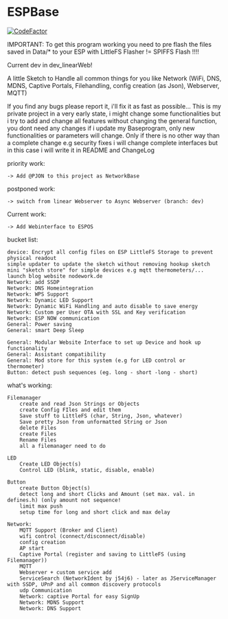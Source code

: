 # ESPBase
[![CodeFactor](https://www.codefactor.io/repository/github/j54j6/espbase/badge?s=7e40bd2d9cb851587b67c77431662160073df281)](https://www.codefactor.io/repository/github/j54j6/espbase)



IMPORTANT: To get this program working you need to pre flash the files saved in Data/* to your ESP with LittleFS Flasher != SPIFFS Flash !!!!

Current dev in dev_linearWeb!

A little Sketch to Handle all common things for you like Network (WiFi, DNS, MDNS, Captive Portals, Filehandling, config creation (as Json), Webserver, MQTT)

If you find any bugs please report it, i'll fix it as fast as possible... This is my private project in a very early state, i might change some functionalities but i try to add and change all features without changing the general function, you dont need any changes if i update my Baseprogram, only new functionalities or parameters will change. Only if there is no other way than a complete change e.g security fixes i will change complete interfaces but in this case i will write it in README and ChangeLog

priority work:

    -> Add @PJON to this project as NetworkBase

postponed work:

    -> switch from linear Webserver to Async Webserver (branch: dev)
    
Current work:

    -> Add Webinterface to ESPOS

bucket list:

    device: Encrypt all config files on ESP LittleFS Storage to prevent physical readout
    simple updater to update the sketch without removing hookup sketch
    mini "sketch store" for simple devices e.g mqtt thermometers/...
    launch blog website nodework.de
    Network: add SSDP
    Network: DNS Homeintegration
    Network: WPS Support
    Network: Dynamic LED Support
    Network: Dynamic WiFi Handling and auto disable to save energy
    Network: Custom per User OTA with SSL and Key verification
    Network: ESP NOW communication
    General: Power saving
    General: smart Deep Sleep

    General: Modular Website Interface to set up Device and hook up functionality
    General: Assistant compatibility
    General: Mod store for this system (e.g for LED control or thermometer)
    Button: detect push sequences (eg. long - short -long - short)

what's working:

    Filemanager
        create and read Json Strings or Objects
        create Config FIles and edit them
        Save stuff to LittleFS (char, String, Json, whatever)
        Save pretty Json from unformatted String or Json
        delete Files
        create Files
        Rename Files
        all a filemanager need to do

    LED
        Create LED Object(s)
        Control LED (blink, static, disable, enable)

    Button
        create Button Object(s)
        detect long and short Clicks and Amount (set max. val. in defines.h) (only amount not sequence!
        limit max push
        setup time for long and short click and max delay

    Network:
        MQTT Support (Broker and Client)
        wifi control (connect/disconnect/disable)
        config creation
        AP start
        Captive Portal (register and saving to LittleFS (using Filemanager))
        MQTT
        Webserver + custom service add
        ServiceSearch (NetworkIdent by j54j6) - later as JServiceManager with SSDP, UPnP and all common discovery protocols
        udp Communication
        Network: captive Portal for easy SignUp
        Network: MDNS Support
        Network: DNS Support
    

